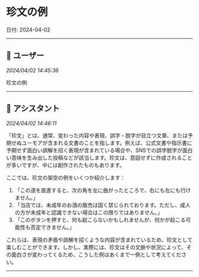 # 珍文の例

日付: 2024-04-02

---

## 👤 ユーザー
*2024/04/02 14:45:36*

珍文の例

---

## 🤖 アシスタント
*2024/04/02 14:46:11*

「珍文」とは、通常、変わった内容や表現、誤字・脱字が目立つ文章、または予期せぬユーモアが含まれる文書のことを指します。例えば、公式文書や指示書に予期せず面白い誤解を招く表現が含まれている場合や、SNSでの誤字脱字が面白い意味を生み出した投稿などが該当します。珍文は、意図せずに作成されることが多いですが、中には創作されたものもあります。

ここでは、珍文の架空の例をいくつか紹介します：

1. 「この道を直進すると、次の角を左に曲がったところで、右にも左にも行けません。」
2. 「当店では、未成年のお酒の販売は固く禁じられております。ただし、成人の方が未成年と認識できない場合はこの限りではありません。」
3. 「このボタンを押すと、何も起こらないかもしれませんが、何かが起こる可能性も否定できません。」

これらは、表現の矛盾や誤解を招くような内容が含まれているため、珍文として楽しむことができます。しかし、実際には、珍文はその文脈や状況によって、その面白さが変わってくるため、こうした例はあくまで一例として考えてください。

---
